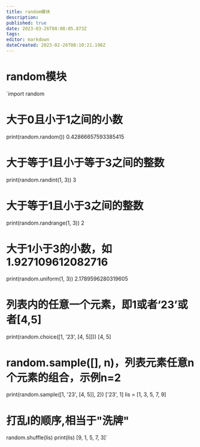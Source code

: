 ```yaml
---
title: random模块
description: 
published: true
date: 2023-03-26T08:08:05.873Z
tags: 
editor: markdown
dateCreated: 2023-02-26T08:10:21.198Z
---
```


# random模块

`import random

# 大于0且小于1之间的小数

print(random.random()) 0.42866657593385415

# 大于等于1且小于等于3之间的整数

print(random.randint(1, 3)) 3

# 大于等于1且小于3之间的整数

print(random.randrange(1, 3)) 2

# 大于1小于3的小数，如1.927109612082716

print(random.uniform(1, 3)) 2.1789596280319605

# 列表内的任意一个元素，即1或者‘23’或者[4,5]

print(random.choice([1, '23', [4, 5]])) [4, 5]

# random.sample([], n)，列表元素任意n个元素的组合，示例n=2

print(random.sample([1, '23', [4, 5]], 2)) ['23', 1] lis = [1, 3, 5, 7, 9]

# 打乱l的顺序,相当于"洗牌"

random.shuffle(lis) print(lis) [9, 1, 5, 7, 3]`